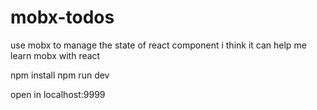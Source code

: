 # mobx-todos
use mobx to manage the state of react component
i think it can help me learn mobx with react

npm install 
npm run dev 

open in localhost:9999
